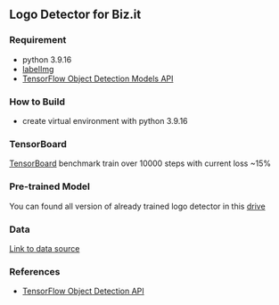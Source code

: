 ## Logo Detector for Biz.it

### Requirement
- python 3.9.16
- [labelImg](https://github.com/heartexlabs/labelImg)
- [TensorFlow Object Detection Models API](https://github.com/tensorflow/models/tree/master/research/object_detection)

### How to Build
- create virtual environment with python 3.9.16

### TensorBoard
[TensorBoard](https://tensorboard.dev/experiment/EHPczaYESO632GBCeQxDvg/#scalars) benchmark train over 10000 steps with current 
loss ~15%

### Pre-trained Model
You can found all version of already trained logo detector in this [drive](https://drive.google.com/drive/folders/1ISA4hILdAJrESwZ71TX7Bp_vgzXkrMG6?usp=share_link)

### Data
[Link to data source](https://drive.google.com/drive/folders/10NrRE4ZYUsQTDwSQ3vVutFnKkFhKS8aQ?usp=sharing)

### References
- [TensorFlow Object Detection API](https://github.com/tensorflow/models/tree/master/research/object_detection)

